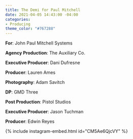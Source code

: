 ```yaml
---
title: The Demi for Paul Mitchell
date: 2021-04-05 14:43:00 -04:00
categories:
- Producing
theme_color: "#767288"
---
```


**For**: John Paul Mitchell Systems

**Agency Production**: The Auxiliary Co.

**Executive Producer**: Dani Dufresne

**Producer**: Lauren Ames

**Photography**: Adam Savitch

**DP**: GMD Three

**Post Production**: Pistol Studios

**Executive Producer**: Jason Tuchman

**Producer**: Edwin Reyes

{% include instagram-embed.html id="CM5Ae6QjcVY" %}